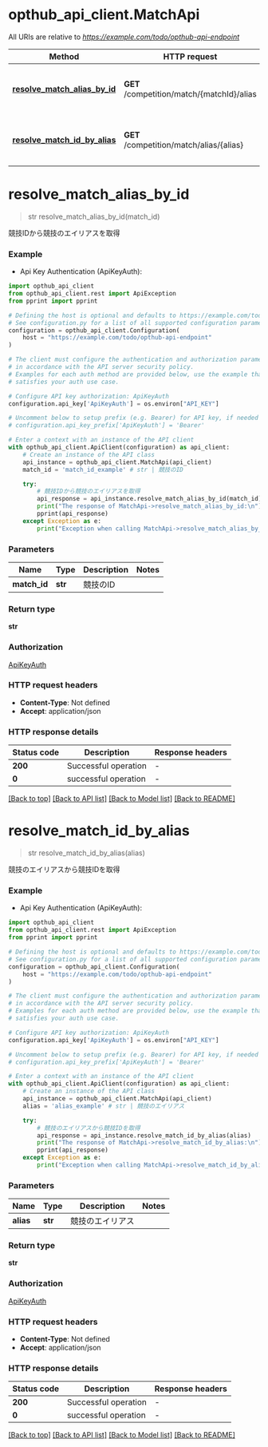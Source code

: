 # opthub_api_client.MatchApi

All URIs are relative to *https://example.com/todo/opthub-api-endpoint*

Method | HTTP request | Description
------------- | ------------- | -------------
[**resolve_match_alias_by_id**](MatchApi.md#resolve_match_alias_by_id) | **GET** /competition/match/{matchId}/alias | 競技IDから競技のエイリアスを取得
[**resolve_match_id_by_alias**](MatchApi.md#resolve_match_id_by_alias) | **GET** /competition/match/alias/{alias} | 競技のエイリアスから競技IDを取得


# **resolve_match_alias_by_id**
> str resolve_match_alias_by_id(match_id)

競技IDから競技のエイリアスを取得

### Example

* Api Key Authentication (ApiKeyAuth):

```python
import opthub_api_client
from opthub_api_client.rest import ApiException
from pprint import pprint

# Defining the host is optional and defaults to https://example.com/todo/opthub-api-endpoint
# See configuration.py for a list of all supported configuration parameters.
configuration = opthub_api_client.Configuration(
    host = "https://example.com/todo/opthub-api-endpoint"
)

# The client must configure the authentication and authorization parameters
# in accordance with the API server security policy.
# Examples for each auth method are provided below, use the example that
# satisfies your auth use case.

# Configure API key authorization: ApiKeyAuth
configuration.api_key['ApiKeyAuth'] = os.environ["API_KEY"]

# Uncomment below to setup prefix (e.g. Bearer) for API key, if needed
# configuration.api_key_prefix['ApiKeyAuth'] = 'Bearer'

# Enter a context with an instance of the API client
with opthub_api_client.ApiClient(configuration) as api_client:
    # Create an instance of the API class
    api_instance = opthub_api_client.MatchApi(api_client)
    match_id = 'match_id_example' # str | 競技のID

    try:
        # 競技IDから競技のエイリアスを取得
        api_response = api_instance.resolve_match_alias_by_id(match_id)
        print("The response of MatchApi->resolve_match_alias_by_id:\n")
        pprint(api_response)
    except Exception as e:
        print("Exception when calling MatchApi->resolve_match_alias_by_id: %s\n" % e)
```



### Parameters


Name | Type | Description  | Notes
------------- | ------------- | ------------- | -------------
 **match_id** | **str**| 競技のID | 

### Return type

**str**

### Authorization

[ApiKeyAuth](../README.md#ApiKeyAuth)

### HTTP request headers

 - **Content-Type**: Not defined
 - **Accept**: application/json

### HTTP response details

| Status code | Description | Response headers |
|-------------|-------------|------------------|
**200** | Successful operation |  -  |
**0** | successful operation |  -  |

[[Back to top]](#) [[Back to API list]](../README.md#documentation-for-api-endpoints) [[Back to Model list]](../README.md#documentation-for-models) [[Back to README]](../README.md)

# **resolve_match_id_by_alias**
> str resolve_match_id_by_alias(alias)

競技のエイリアスから競技IDを取得

### Example

* Api Key Authentication (ApiKeyAuth):

```python
import opthub_api_client
from opthub_api_client.rest import ApiException
from pprint import pprint

# Defining the host is optional and defaults to https://example.com/todo/opthub-api-endpoint
# See configuration.py for a list of all supported configuration parameters.
configuration = opthub_api_client.Configuration(
    host = "https://example.com/todo/opthub-api-endpoint"
)

# The client must configure the authentication and authorization parameters
# in accordance with the API server security policy.
# Examples for each auth method are provided below, use the example that
# satisfies your auth use case.

# Configure API key authorization: ApiKeyAuth
configuration.api_key['ApiKeyAuth'] = os.environ["API_KEY"]

# Uncomment below to setup prefix (e.g. Bearer) for API key, if needed
# configuration.api_key_prefix['ApiKeyAuth'] = 'Bearer'

# Enter a context with an instance of the API client
with opthub_api_client.ApiClient(configuration) as api_client:
    # Create an instance of the API class
    api_instance = opthub_api_client.MatchApi(api_client)
    alias = 'alias_example' # str | 競技のエイリアス

    try:
        # 競技のエイリアスから競技IDを取得
        api_response = api_instance.resolve_match_id_by_alias(alias)
        print("The response of MatchApi->resolve_match_id_by_alias:\n")
        pprint(api_response)
    except Exception as e:
        print("Exception when calling MatchApi->resolve_match_id_by_alias: %s\n" % e)
```



### Parameters


Name | Type | Description  | Notes
------------- | ------------- | ------------- | -------------
 **alias** | **str**| 競技のエイリアス | 

### Return type

**str**

### Authorization

[ApiKeyAuth](../README.md#ApiKeyAuth)

### HTTP request headers

 - **Content-Type**: Not defined
 - **Accept**: application/json

### HTTP response details

| Status code | Description | Response headers |
|-------------|-------------|------------------|
**200** | Successful operation |  -  |
**0** | successful operation |  -  |

[[Back to top]](#) [[Back to API list]](../README.md#documentation-for-api-endpoints) [[Back to Model list]](../README.md#documentation-for-models) [[Back to README]](../README.md)

